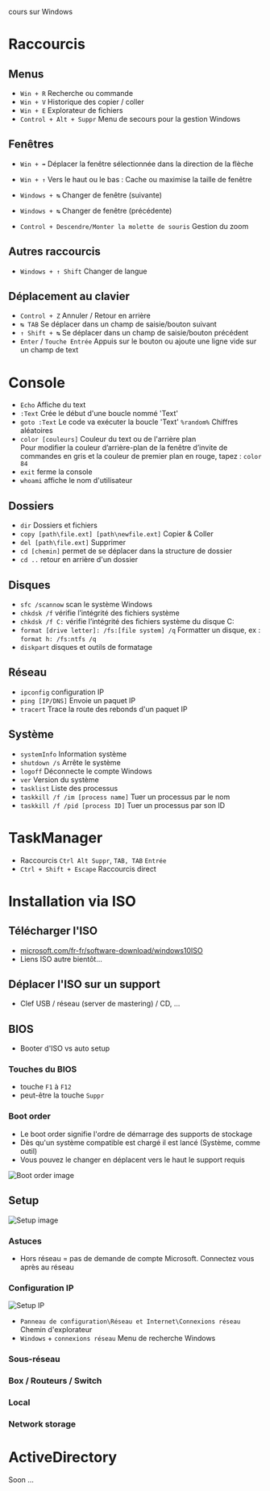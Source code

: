 cours sur Windows

# Raccourcis
## Menus
- `Win + R` Recherche ou commande
- `Win + V` Historique des copier / coller
- `Win + E` Explorateur de fichiers
- `Control + Alt + Suppr` Menu de secours pour la gestion Windows

## Fenêtres
- `Win + ➡` Déplacer la fenêtre sélectionnée dans la direction de la flèche
- `Win + ↑` Vers le haut ou le bas : Cache ou maximise la taille de fenêtre
- `Windows + ↹` Changer de fenêtre (suivante)
- `Windows + ↹` Changer de fenêtre (précédente)

- `Control + Descendre/Monter la molette de souris` Gestion du zoom

## Autres raccourcis
- `Windows + ↑ Shift` Changer de langue

## Déplacement au clavier
- `Control + Z` Annuler / Retour en arrière
- `↹ TAB` Se déplacer dans un champ de saisie/bouton suivant
- `↑ Shift + ↹` Se déplacer dans un champ de saisie/bouton précédent
- `Enter` / `Touche Entrée` Appuis sur le bouton ou ajoute une ligne vide sur un champ de text

# Console
- `Echo` Affiche du text
- `:Text` Crée le début d'une boucle nommé 'Text'
- `goto :Text` Le code va exécuter la boucle 'Text'
`%random%` Chiffres aléatoires
- `color [couleurs]` Couleur du text ou de l'arrière plan  
Pour modifier la couleur d’arrière-plan de la fenêtre d’invite de commandes en gris et la couleur de premier plan en rouge, tapez : `color 84`
- `exit` ferme la console
- `whoami` affiche le nom d'utilisateur

## Dossiers
- `dir` Dossiers et fichiers
- `copy [path\file.ext] [path\newfile.ext]` Copier & Coller
- `del [path\file.ext]` Supprimer
- `cd [chemin]` permet de se déplacer dans la structure de dossier
- `cd ..` retour en arrière d'un dossier

## Disques
- `sfc /scannow` scan le système Windows
- `chkdsk /f` vérifie l’intégrité des fichiers système
- `chkdsk /f C:` vérifie l’intégrité des fichiers système du disque C:
- `format [drive letter]: /fs:[file system] /q` Formatter un disque, ex : `format h: /fs:ntfs /q`
- `diskpart` disques et outils de formatage

## Réseau
- `ipconfig` configuration IP
- `ping [IP/DNS]` Envoie un paquet IP
- `tracert` Trace la route des rebonds d'un paquet IP

## Système
- `systemInfo` Information système
- `shutdown /s` Arrête le système
- `logoff` Déconnecte le compte Windows
- `ver` Version du système
- `tasklist` Liste des processus
- `taskkill /f /im [process name]` Tuer un processus par le nom
- `taskkill /f /pid [process ID]` Tuer un processus par son ID

# TaskManager
- Raccourcis `Ctrl Alt Suppr`, `TAB, TAB` `Entrée`
- `Ctrl + Shift + Escape` Raccourcis direct

# Installation via ISO
## Télécharger l'ISO
- [microsoft.com/fr-fr/software-download/windows10ISO](https://www.microsoft.com/fr-fr/software-download/windows10ISO)
- Liens ISO autre bientôt...

## Déplacer l'ISO sur un support
- Clef USB / réseau (server de mastering) / CD, ...

## BIOS
- Booter d'ISO vs auto setup

### Touches du BIOS
- touche `F1` à `F12`
- peut-être la touche `Suppr`

### Boot order
- Le boot order signifie l'ordre de démarrage des supports de stockage
- Dès qu'un système compatible est chargé il est lancé (Système, comme outil)
- Vous pouvez le changer en déplacent vers le haut le support requis

![Boot order image](https://www.intel.com/content/dam/support/us/en/images/server-products/59753_image1.png)

## Setup
![Setup image](https://user.oc-static.com/upload/2021/05/18/1621371554096_image21.png)

### Astuces
- Hors réseau = pas de demande de compte Microsoft.  Connectez vous après au réseau

### Configuration IP
![Setup IP](https://github.com/GHub-fr/.github/assets/84735589/6bc12b12-09f0-4842-833e-3162fb8fb3fe)

- `Panneau de configuration\Réseau et Internet\Connexions réseau` Chemin d'explorateur
- `Windows` + `connexions réseau` Menu de recherche Windows

### Sous-réseau

### Box / Routeurs / Switch

### Local

### Network storage

# ActiveDirectory
Soon ...
